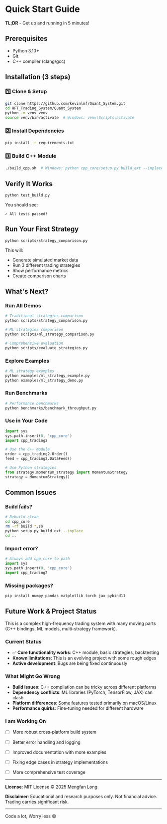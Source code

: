 # Quick Start Guide

**TL;DR** - Get up and running in 5 minutes!

## Prerequisites

- Python 3.10+
- Git
- C++ compiler (clang/gcc)

## Installation (3 steps)

### 1️⃣ Clone & Setup

```bash
git clone https://github.com/kevinlmf/Quant_System.git
cd HFT_Trading_System/Quant_System
python -m venv venv
source venv/bin/activate  # Windows: venv\Scripts\activate
```

### 2️⃣ Install Dependencies

```bash
pip install -r requirements.txt
```

### 3️⃣ Build C++ Module

```bash
./build_cpp.sh  # Windows: python cpp_core/setup.py build_ext --inplace
```

## Verify It Works

```bash
python test_build.py
```

You should see:
```
✓ All tests passed!
```

## Run Your First Strategy

```bash
python scripts/strategy_comparison.py
```

This will:
- Generate simulated market data
- Run 3 different trading strategies
- Show performance metrics
- Create comparison charts

## What's Next?

### Run All Demos
```bash
# Traditional strategies comparison
python scripts/strategy_comparison.py

# ML strategies comparison
python scripts/ml_strategy_comparison.py

# Comprehensive evaluation
python scripts/evaluate_strategies.py
```

### Explore Examples
```bash
# ML strategy examples
python examples/ml_strategy_example.py
python examples/ml_strategy_demo.py
```

### Run Benchmarks
```bash
# Performance benchmarks
python benchmarks/benchmark_throughput.py
```

### Use in Your Code
```python
import sys
sys.path.insert(0, 'cpp_core')
import cpp_trading2

# Use the C++ module
order = cpp_trading2.Order()
feed = cpp_trading2.DataFeed()

# Use Python strategies
from strategy.momentum_strategy import MomentumStrategy
strategy = MomentumStrategy()
```

## Common Issues

### Build fails?
```bash
# Rebuild clean
cd cpp_core
rm -rf build *.so
python setup.py build_ext --inplace
cd ..
```

### Import error?
```python
# Always add cpp_core to path
import sys
sys.path.insert(0, 'cpp_core')
import cpp_trading2
```

### Missing packages?
```bash
pip install numpy pandas matplotlib torch jax pybind11
```


##  Future Work & Project Status

This is a complex high-frequency trading system with many moving parts (C++ bindings, ML models, multi-strategy framework). 
### Current Status
- ✅ **Core functionality works**: C++ module, basic strategies, backtesting
-  **Known limitations**: This is an evolving project with some rough edges
-  **Active development**: Bugs are being fixed continuously

### What Might Go Wrong
- **Build issues**: C++ compilation can be tricky across different platforms
- **Dependency conflicts**: ML libraries (PyTorch, TensorFlow, JAX) can clash
- **Platform differences**: Some features tested primarily on macOS/Linux
- **Performance quirks**: Fine-tuning needed for different hardware

### I am Working On
- [ ] More robust cross-platform build system
- [ ] Better error handling and logging
- [ ] Improved documentation with more examples
- [ ] Fixing edge cases in strategy implementations
- [ ] More comprehensive test coverage




---

**License**: MIT License © 2025 Mengfan Long

**Disclaimer**: Educational and research purposes only. Not financial advice. Trading carries significant risk.

---

Code a lot, Worry less 😄
